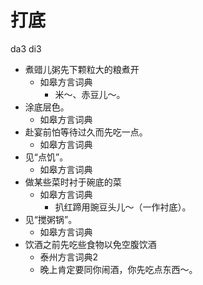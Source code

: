 # 打底
da3 di3
+ 煮䜺儿粥先下颗粒大的粮煮开
  * 如皋方言词典
    - 米～、赤豆儿～。
+ 涂底层色。
  * 如皋方言词典
+ 赴宴前怕等待过久而先吃一点。
  * 如皋方言词典
+ 见“点饥”。
  * 如皋方言词典
+ 做某些菜时衬于碗底的菜
  * 如皋方言词典
    - 扒红蹄用豌豆头儿～（一作衬底）。
+ 见“搅粥锅”。
  * 如皋方言词典
+ 饮酒之前先吃些食物以免空腹饮酒
  * 泰州方言词典2
  - 晚上肯定要同你闹酒，你先吃点东西～。
